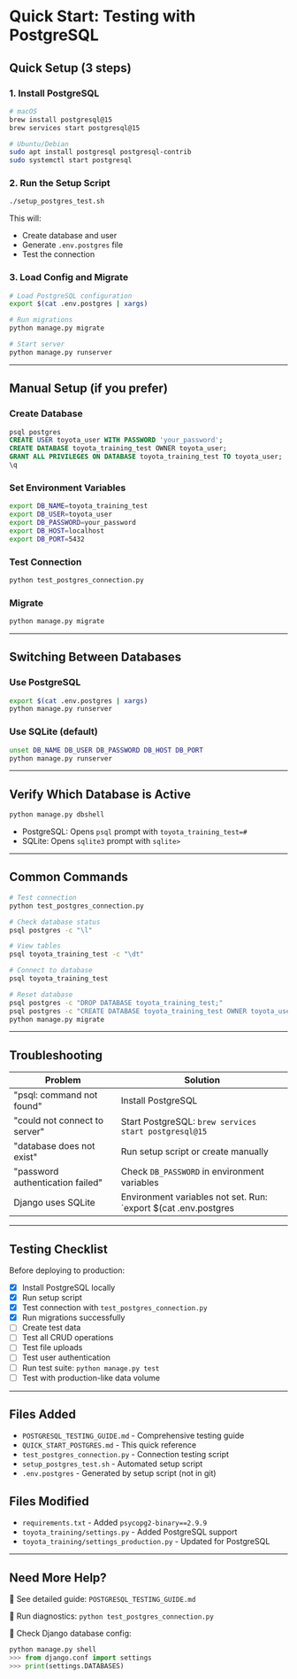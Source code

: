 # Quick Start: Testing with PostgreSQL

## Quick Setup (3 steps)

### 1. Install PostgreSQL
```bash
# macOS
brew install postgresql@15
brew services start postgresql@15

# Ubuntu/Debian
sudo apt install postgresql postgresql-contrib
sudo systemctl start postgresql
```

### 2. Run the Setup Script
```bash
./setup_postgres_test.sh
```
This will:
- Create database and user
- Generate `.env.postgres` file
- Test the connection

### 3. Load Config and Migrate
```bash
# Load PostgreSQL configuration
export $(cat .env.postgres | xargs)

# Run migrations
python manage.py migrate

# Start server
python manage.py runserver
```

---

## Manual Setup (if you prefer)

### Create Database
```sql
psql postgres
CREATE USER toyota_user WITH PASSWORD 'your_password';
CREATE DATABASE toyota_training_test OWNER toyota_user;
GRANT ALL PRIVILEGES ON DATABASE toyota_training_test TO toyota_user;
\q
```

### Set Environment Variables
```bash
export DB_NAME=toyota_training_test
export DB_USER=toyota_user
export DB_PASSWORD=your_password
export DB_HOST=localhost
export DB_PORT=5432
```

### Test Connection
```bash
python test_postgres_connection.py
```

### Migrate
```bash
python manage.py migrate
```

---

## Switching Between Databases

### Use PostgreSQL
```bash
export $(cat .env.postgres | xargs)
python manage.py runserver
```

### Use SQLite (default)
```bash
unset DB_NAME DB_USER DB_PASSWORD DB_HOST DB_PORT
python manage.py runserver
```

---

## Verify Which Database is Active

```bash
python manage.py dbshell
```

- PostgreSQL: Opens `psql` prompt with `toyota_training_test=#`
- SQLite: Opens `sqlite3` prompt with `sqlite>`

---

## Common Commands

```bash
# Test connection
python test_postgres_connection.py

# Check database status
psql postgres -c "\l"

# View tables
psql toyota_training_test -c "\dt"

# Connect to database
psql toyota_training_test

# Reset database
psql postgres -c "DROP DATABASE toyota_training_test;"
psql postgres -c "CREATE DATABASE toyota_training_test OWNER toyota_user;"
python manage.py migrate
```

---

## Troubleshooting

| Problem | Solution |
|---------|----------|
| "psql: command not found" | Install PostgreSQL |
| "could not connect to server" | Start PostgreSQL: `brew services start postgresql@15` |
| "database does not exist" | Run setup script or create manually |
| "password authentication failed" | Check `DB_PASSWORD` in environment variables |
| Django uses SQLite | Environment variables not set. Run: `export $(cat .env.postgres | xargs)` |

---

## Testing Checklist

Before deploying to production:

- [x] Install PostgreSQL locally
- [x] Run setup script
- [x] Test connection with `test_postgres_connection.py`
- [x] Run migrations successfully
- [ ] Create test data
- [ ] Test all CRUD operations
- [ ] Test file uploads
- [ ] Test user authentication
- [ ] Run test suite: `python manage.py test`
- [ ] Test with production-like data volume

---

## Files Added

- `POSTGRESQL_TESTING_GUIDE.md` - Comprehensive testing guide
- `QUICK_START_POSTGRES.md` - This quick reference
- `test_postgres_connection.py` - Connection testing script
- `setup_postgres_test.sh` - Automated setup script
- `.env.postgres` - Generated by setup script (not in git)

## Files Modified

- `requirements.txt` - Added `psycopg2-binary==2.9.9`
- `toyota_training/settings.py` - Added PostgreSQL support
- `toyota_training/settings_production.py` - Updated for PostgreSQL

---

## Need More Help?

📖 See detailed guide: `POSTGRESQL_TESTING_GUIDE.md`

🐛 Run diagnostics: `python test_postgres_connection.py`

💬 Check Django database config:
```python
python manage.py shell
>>> from django.conf import settings
>>> print(settings.DATABASES)
```

